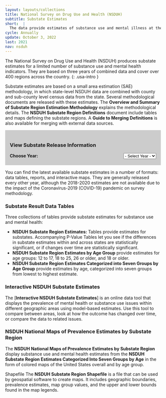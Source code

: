 ```yaml
---
layout: layouts/collections
title: National Survey on Drug Use and Health (NSDUH)
subtitle: Substate Estimates
short:  |
  The data provide estimates of substance use and mental illness at the national, state, and substate levels. NSDUH data also help to identify the extent of substance use and mental illness among different subgroups, estimate trends over time, and determine the need for treatment services.
cycle: Annually
update: October 3, 2022
last: 2021
nav: nsduh
---
```

<style>
  .data-download {
    background-color: #cccccc;
    padding: 15px;
  }
  .data-drop {
    display: flex;
    margin-bottom: 5px;
    width: 100%;
  }
  .usa-label {
    font-weight: 700;
    padding-right: 30px;
    width: 100%;
  }
</style>

The National Survey on Drug Use and Health (NSDUH) produces substate estimates for a limited number of substance use and mental health indicators. They are based on three years of combined data and cover over 400 regions across the country. {: .usa-intro }

Substate estimates are based on a small area estimation (SAE) methodology, in which state-level NSDUH data are combined with county and sub-county level census data from the state. Several methodological documents are released with these estimates. The **Overview and Summary of Substate Region Estimation Methodology** explains the methodological details. The **NSDUH Substate Region Definitions** document include tables and maps defining the substate regions. A **Guide to Merging Definitions** is also available for merging with external data sources. 

<div class="data-download">

### View Substate Release Information
<form class="usa-form data-drop">
  <label class="usa-label" for="options">Choose Year:</label>
  <select class="usa-select" name="options" id="options" onchange="window.open(this.value,'_self');">
    <option value>- Select Year -</option>
    <option value="/data-we-collect/nsduh/substate-release">2021</option>
    <option value="#">Option B</option>
    <option value="#">Option C</option>
  </select>
</form>
</div>

You can find the latest available substate estimates in a number of formats: data tables, reports, and interactive maps. They are generally released every other year, although the 2018-2020 estimates are not available due to the impact of the Coronavirus-2019 (COVID-19) pandemic on survey methodology.

### Substate Result Data Tables
Three collections of tables provide substate estimates for substance use and mental health:

- **NSDUH Substate Region Estimates:** Tables provide estimates for substates. Accompanying P-Value Tables let you see if the differences in substate estimates within and across states are statistically significant, or if changes over time are statistically significant.
- **NSDUH Substate Region Estimates by Age Group** provide estimates for age groups: 12 to 17, 18 to 25, 26 or older, and 18 or older.
- **NSDUH Substate Region Estimates Categorized into Seven Groups by Age Group** provide estimates by age, categorized into seven groups from lowest to highest estimate.

### Interactive NSDUH Substate Estimates
The [**Interactive NSDUH Substate Estimates**] is an online data tool that displays the prevalence of mental health or substance use issues within different geographic areas using model-based estimates. Use this tool to compare between areas, look at how the outcome has changed over time, or compare the data to related issues.

### NSDUH National Maps of Prevalence Estimates by Substate Region
The **NSDUH National Maps of Prevalence Estimates by Substate Region** display substance use and mental health estimates from the **NSDUH Substate Region Estimates Categorized Into Seven Groups by Age** in the form of colored maps of the United States overall and by age group.

Shapefile
The **NSDUH Substate Region Shapefile** is a file that can be used by geospatial software to create maps. It includes geographic boundaries, prevalence estimates, map group values, and the upper and lower bounds found in the map legends.